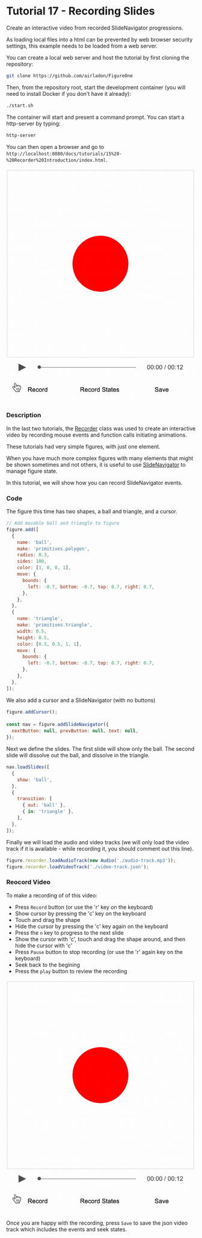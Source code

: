 # Tutorial 17 - Recording Slides

Create an interactive video from recorded SlideNavigator progressions.

As loading local files into a html can be prevented by web browser security settings, this example needs to be loaded from a web server.

You can create a local web server and host the tutorial by first cloning the repository:

```bash
git clone https://github.com/airladon/FigureOne
```

Then, from the repository root, start the development container (you will need to install Docker if you don't have it already):
```bash
./start.sh
```

The container will start and present a command prompt. You can start a http-server by typing:
```bash
http-server
```

You can then open a browser and go to `http://localhost:8080/docs/tutorials/15%20-%20Recorder%20Introduction/index.html`.

![](example.gif)


### Description

In the last two tutorials, the [Recorder](https://airladon.github.io/FigureOne/api/#recorder) class was used to create an interactive video by recording mouse events and function calls initiating animations.

These tutorials had very simple figures, with just one element.

When you have much more complex figures with many elements that might be shown sometimes and not others, it is useful to use [SlideNavigator](https://airladon.github.io/FigureOne/api/#slidenavigator) to manage figure state.

In this tutorial, we will show how you can record SlideNavigator events.

### Code

The figure this time has two shapes, a ball and triangle, and a cursor.

```js
// Add movable ball and triangle to figure
figure.add([
  {
    name: 'ball',
    make: 'primitives.polygon',
    radius: 0.3,
    sides: 100,
    color: [1, 0, 0, 1],
    move: {
      bounds: {
        left: -0.7, bottom: -0.7, top: 0.7, right: 0.7,
      },
    },
  },
  {
    name: 'triangle',
    make: 'primitives.triangle',
    width: 0.5,
    height: 0.5,
    color: [0.5, 0.5, 1, 1],
    move: {
      bounds: {
        left: -0.7, bottom: -0.7, top: 0.7, right: 0.7,
      },
    },
  },
]);
```

We also add a cursor and a SlideNavigator (with no buttons)

```js
figure.addCursor();

const nav = figure.addSlideNavigator({
  nextButton: null, prevButton: null, text: null,
});
```

Next we define the slides. The first slide will show only the ball. The second slide will dissolve out the ball, and dissolve in the triangle.

```js
nav.loadSlides([
  {
    show: 'ball',
  },
  {
    transition: [
      { out: 'ball' },
      { in: 'triangle' },
    ],
  },
]);
```

Finally we will load the audio and video tracks (we will only load the video track if it is available - while recording it, you should comment out this line).

```js
figure.recorder.loadAudioTrack(new Audio('./audio-track.mp3'));
figure.recorder.loadVideoTrack('./video-track.json');
```

### Reocord Video

To make a recording of of this video:
* Press `Record` button (or use the 'r' key on the keyboard)
* Show cursor by pressing the 'c' key on the keyboard
* Touch and drag the shape
* Hide the cursor by pressing the 'c' key again on the keyboard
* Press the `n` key to progress to the next slide
* Show the cursor with 'c', touch and drag the shape around, and then hide the cursor with 'c'
* Press `Pause` button to stop recording (or use the 'r' again key on the keyboard)
* Seek back to the begining
* Press the `play` button to review the recording

![](./example.gif)

Once you are happy with the recording, press `Save` to save the json video track which includes the events and seek states.

